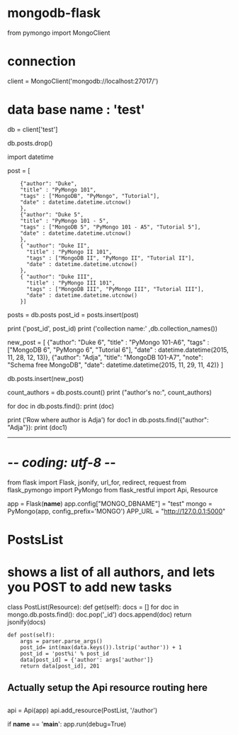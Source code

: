 # mongodb-flask

from pymongo import MongoClient

# connection
client = MongoClient('mongodb://localhost:27017/')
# data base name : 'test'
db = client['test']

db.posts.drop()

import datetime

post = [   
    
        {"author": "Duke",
        "title" : "PyMongo 101",
        "tags" : ["MongoDB", "PyMongo", "Tutorial"],
        "date" : datetime.datetime.utcnow()
        },
        {"author": "Duke 5",
        "title" : "PyMongo 101 - 5",
        "tags" : ["MongoDB 5", "PyMongo 101 - A5", "Tutorial 5"],
        "date" : datetime.datetime.utcnow()
        },
        { "author": "Duke II",
          "title" : "PyMongo II 101",
          "tags" : ["MongoDB II", "PyMongo II", "Tutorial II"],
          "date" : datetime.datetime.utcnow() 
        },
        { "author": "Duke III",
          "title" : "PyMongo III 101",
          "tags" : ["MongoDB III", "PyMongo III", "Tutorial III"],
          "date" : datetime.datetime.utcnow() 
        }]

posts = db.posts
post_id = posts.insert(post)

print ('post_id', post_id)
print ('collection name:' ,db.collection_names())

new_post = [
            {"author": "Duke 6",
              "title" : "PyMongo 101-A6",
              "tags" : ["MongoDB 6", "PyMongo 6", "Tutorial 6"],
              "date" : datetime.datetime(2015, 11, 28, 12, 13)},
            {"author": "Adja",
              "title": "MongoDB 101-A7",
              "note": "Schema free MongoDB",
              "date": datetime.datetime(2015, 11, 29, 11, 42)}
            ]

db.posts.insert(new_post)

count_authors = db.posts.count()
print ("author's no:", count_authors)

for doc in db.posts.find():
   print (doc)

print ('Row where author is Adja')
for doc1 in db.posts.find({"author": "Adja"}):
   print (doc1)

----------------
# -*- coding: utf-8 -*-

from flask import Flask, jsonify, url_for, redirect, request
from flask_pymongo import PyMongo
from flask_restful import Api, Resource

app = Flask(__name__)
app.config["MONGO_DBNAME"] = "test"
mongo = PyMongo(app, config_prefix='MONGO')
APP_URL = "http://127.0.0.1:5000"

# PostsList
# shows a list of all authors, and lets you POST to add new tasks
class PostList(Resource):
    def get(self):
        docs = []
        for doc in mongo.db.posts.find():
            doc.pop('_id') 
            docs.append(doc)
        return jsonify(docs)

    def post(self):
        args = parser.parse_args()
        post_id= int(max(data.keys()).lstrip('author')) + 1
        post_id = 'post%i' % post_id
        data[post_id] = {'author': args['author']}
        return data[post_id], 201

##
## Actually setup the Api resource routing here
##
api = Api(app)
api.add_resource(PostList, '/author')


if __name__ == '__main__':
    app.run(debug=True)
